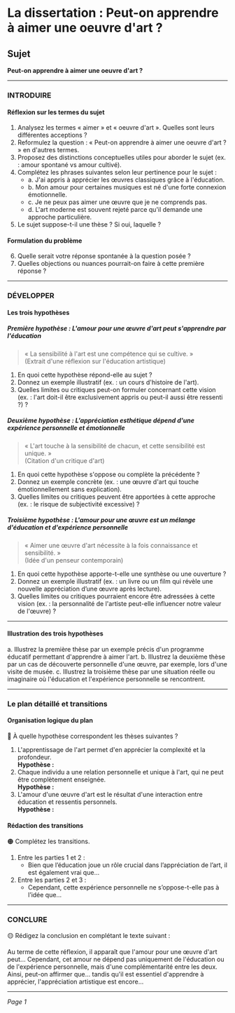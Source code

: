# La dissertation : Peut-on apprendre à aimer une oeuvre d'art ?

## Sujet
**Peut-on apprendre à aimer une oeuvre d'art ?**

---

### INTRODUIRE

#### Réflexion sur les termes du sujet

1. Analysez les termes « aimer » et « oeuvre d'art ». Quelles sont leurs différentes acceptions ?
2. Reformulez la question : « Peut-on apprendre à aimer une oeuvre d'art ? » en d'autres termes.
3. Proposez des distinctions conceptuelles utiles pour aborder le sujet (ex. : amour spontané vs amour cultivé).
4. Complétez les phrases suivantes selon leur pertinence pour le sujet :
   - a. J'ai appris à apprécier les œuvres classiques grâce à l'éducation.  
   - b. Mon amour pour certaines musiques est né d'une forte connexion émotionnelle.  
   - c. Je ne peux pas aimer une œuvre que je ne comprends pas.
   - d. L'art moderne est souvent rejeté parce qu'il demande une approche particulière.
5. Le sujet suppose-t-il une thèse ? Si oui, laquelle ?

#### Formulation du problème

6. Quelle serait votre réponse spontanée à la question posée ? 
7. Quelles objections ou nuances pourrait-on faire à cette première réponse ?

---

### DÉVELOPPER

#### Les trois hypothèses

##### Première hypothèse : L'amour pour une œuvre d'art peut s'apprendre par l'éducation

> « La sensibilité à l'art est une compétence qui se cultive. »  
> (Extrait d'une réflexion sur l'éducation artistique)

1. En quoi cette hypothèse répond-elle au sujet ?
2. Donnez un exemple illustratif (ex. : un cours d'histoire de l'art).
3. Quelles limites ou critiques peut-on formuler concernant cette vision (ex. : l'art doit-il être exclusivement appris ou peut-il aussi être ressenti ?) ?

##### Deuxième hypothèse : L'appréciation esthétique dépend d'une expérience personnelle et émotionnelle

> « L'art touche à la sensibilité de chacun, et cette sensibilité est unique. »  
> (Citation d'un critique d'art)

1. En quoi cette hypothèse s'oppose ou complète la précédente ?
2. Donnez un exemple concrète (ex. : une œuvre d'art qui touche émotionnellement sans explication).
3. Quelles limites ou critiques peuvent être apportées à cette approche (ex. : le risque de subjectivité excessive) ?

##### Troisième hypothèse : L'amour pour une œuvre est un mélange d'éducation et d'expérience personnelle

> « Aimer une œuvre d'art nécessite à la fois connaissance et sensibilité. »  
> (Idée d'un penseur contemporain)

1. En quoi cette hypothèse apporte-t-elle une synthèse ou une ouverture ?
2. Donnez un exemple illustratif (ex. : un livre ou un film qui révèle une nouvelle appréciation d’une œuvre après lecture).
3. Quelles limites ou critiques pourraient encore être adressées à cette vision (ex. : la personnalité de l'artiste peut-elle influencer notre valeur de l'œuvre) ?

---

#### Illustration des trois hypothèses

a. Illustrez la première thèse par un exemple précis d'un programme éducatif permettant d'apprendre à aimer l'art.
b. Illustrez la deuxième thèse par un cas de découverte personnelle d'une œuvre, par exemple, lors d'une visite de musée.
c. Illustrez la troisième thèse par une situation réelle ou imaginaire où l'éducation et l'expérience personnelle se rencontrent.

---

### Le plan détaillé et transitions

#### Organisation logique du plan

🔴 À quelle hypothèse correspondent les thèses suivantes ?

1. L'apprentissage de l'art permet d'en apprécier la complexité et la profondeur.  
   **Hypothèse :**
2. Chaque individu a une relation personnelle et unique à l'art, qui ne peut être complètement enseignée.  
   **Hypothèse :**
3. L'amour d'une œuvre d'art est le résultat d'une interaction entre éducation et ressentis personnels.  
   **Hypothèse :**

#### Rédaction des transitions

🟠 Complétez les transitions.

1. Entre les parties 1 et 2 :  
   - Bien que l’éducation joue un rôle crucial dans l’appréciation de l’art, il est également vrai que...
2. Entre les parties 2 et 3 :  
   - Cependant, cette expérience personnelle ne s’oppose-t-elle pas à l’idée que...

---

### CONCLURE

🟡 Rédigez la conclusion en complétant le texte suivant :

Au terme de cette réflexion, il apparaît que l'amour pour une œuvre d'art peut... Cependant, cet amour ne dépend pas uniquement de l'éducation ou de l'expérience personnelle, mais d'une complémentarité entre les deux. Ainsi, peut-on affirmer que... tandis qu'il est essentiel d'apprendre à apprécier, l'appréciation artistique est encore... 

--- 

*Page 1*